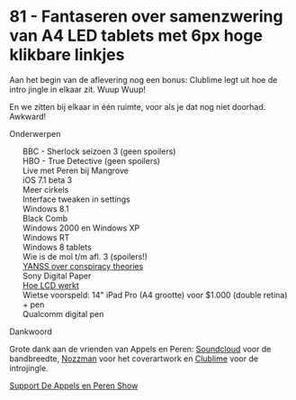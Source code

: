 # 81 - Fantaseren over samenzwering van A4 LED tablets met 6px hoge klikbare linkjes

<p>Aan het begin van de aflevering nog een bonus: Clublime legt uit hoe de intro jingle in elkaar zit. Wuup Wuup!</p>

<p>En we zitten bij elkaar in één ruimte, voor als je dat nog niet doorhad. Awkward!</p>

<p>Onderwerpen</p>

<p><ul>BBC - Sherlock seizoen 3 (geen spoilers)<br />
HBO - True Detective (geen spoilers)<br />
Live met Peren bij Mangrove<br />
iOS 7.1 beta 3<br />
Meer cirkels<br />
Interface tweaken in settings<br />
Windows 8.1<br />
Black Comb<br />
Windows 2000 en Windows XP<br />
Windows RT<br />
Windows 8 tablets<br />
Wie is de mol t/m afl. 3 (spoilers!)<br />
<a href="http://youarenotsosmart.com/2014/01/16/yanss-podcast-016-steven-novella-and-jesse-walker-discuss-the-history-and-psychology-of-conspiracy-theories/">YANSS over conspiracy theories</a><br />
Sony Digital Paper<br />
<a href="http://www.youtube.com/watch?v=jiejNAUwcQ8">Hoe LCD werkt</a><br />
Wietse voorspeld: 14&quot; iPad Pro (A4 grootte) voor $1.000 (double retina) + pen<br />
Qualcomm digital pen<br />
</ul>Dankwoord</p>

<p>Grote dank aan de vrienden van Appels en Peren: <a href="http://soundcloud.com/">Soundcloud</a> voor de bandbreedte, <a href="http://www.nozzman.com/">Nozzman</a> voor het coverartwork en <a href="http://twitter.com/#!/clublime">Clublime</a> voor de introjingle. </p><p><a href="https://www.patreon.com/appelsenperenshow" rel="payment">Support De Appels en Peren Show</a></p>